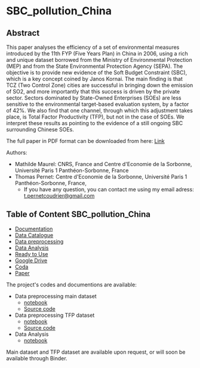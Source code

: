 # SBC_pollution_China

## Abstract

This paper analyses the efficiency of a set of environmental measures introduced by the 11th FYP (Five Years Plan) in China in 2006, using a rich and unique dataset borrowed from the Ministry of Environmental Protection (MEP) and from the State Environmental Protection Agency (SEPA). The objective is to provide new evidence of the Soft Budget Constraint (SBC), which is a key concept coined by Janos Kornai. The main finding is that TCZ (Two Control Zone) cities are successful in bringing down the emission of SO2, and more importantly that this success is driven by the private sector. Sectors dominated by State-Owned Enterprises (SOEs) are less sensitive to the environmental target-based evaluation system, by a factor of 42\%. We also find that one channel, through which this adjustment takes place, is Total Factor Productivity (TFP), but not in the case of SOEs. We interpret these results as pointing to the evidence of a still ongoing SBC surrounding Chinese SOEs.

The full paper in PDF format can be downloaded from here: [Link](https://github.com/thomaspernet/Paper_SBC/raw/master/SBC.pdf)

Authors:

- Mathilde Maurel: CNRS, France and Centre d'Economie de la Sorbonne, Université Paris 1 Panthéon-Sorbonne, France
- Thomas Pernet: Centre d'Economie de la Sorbonne, Université Paris 1 Panthéon-Sorbonne, France,
  - If you have any question, you can contact me using my email adress: [t.pernetcoudrier@gmail.com](mailto:t.pernetcoudrier@gmail.com)
  
## Table of Content SBC_pollution_China

- [Documentation](https://github.com/thomaspernet/SBC_pollution_China/tree/master/Documentation)
- [Data Catalogue](https://github.com/thomaspernet/SBC_pollution_China/tree/master/Data_catalogue)
- [Data preprocessing](https://github.com/thomaspernet/SBC_pollution_China/tree/master/Data_preprocessing)
- [Data Analysis](https://github.com/thomaspernet/SBC_pollution_China/tree/master/Data_analysis)
- [Ready to Use](https://github.com/thomaspernet/SBC_pollution_China/tree/master/Notebooks_Ready_to_use_studio)
- [Google Drive](https://drive.google.com/drive/folders/1NXXwMet6OGqlZl4SZaQ23h-3LA1SBLc5)
- [Coda](https://coda.io/d/SoftBudgetConstraint_dD-uOwatzMS/Main_suOG8#_lua06)
- [Paper](https://github.com/thomaspernet/Paper_SBC)

The project's codes and documentions are available:

- Data preprocessing main dataset
  - [notebook](https://nbviewer.jupyter.org/github/thomaspernet/SBC_pollution_China/blob/master/Data_preprocessing/SBC_pollution_China_preprocessing.ipynb)
  - [Source code](https://github.com/thomaspernet/SBC_pollution_China/tree/master/Data_preprocessing/Pollution)
- Data preprocessing TFP dataset
  - [notebook](https://nbviewer.jupyter.org/github/thomaspernet/SBC_pollution_China/blob/master/Data_preprocessing/TFP_ASIF_china_preprocessing.ipynb)
  - [Source code](https://github.com/thomaspernet/SBC_pollution_China/tree/master/Data_preprocessing/Pollution)
- Data Analysis
  - [notebook](https://nbviewer.jupyter.org/github/thomaspernet/SBC_pollution_China/blob/master/Data_analysis/SBC_pollution_China_analysis_P.ipynb)

Main dataset and TFP dataset are available upon request, or will soon be available through Binder.

